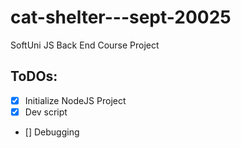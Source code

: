 # cat-shelter---sept-20025
SoftUni JS Back End Course Project

## ToDOs:
 - [x] Initialize NodeJS Project
 - [x] Dev script
 - [] Debugging
